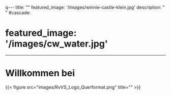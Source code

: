 q---
title: ""
featured_image: '/images/winnie-castle-klein.jpg'
description: " "
#cascade:
#  featured_image: '/images/cw_water.jpg'
---

# Willkommen bei

{{< figure src="images/RvVS_Logo_Querformat.png" title="" >}}
